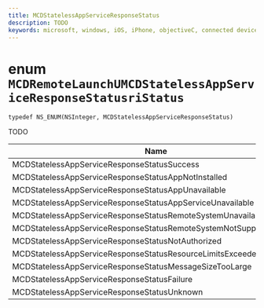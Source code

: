 ```yaml
---
title: MCDStatelessAppServiceResponseStatus
description: TODO
keywords: microsoft, windows, iOS, iPhone, objectiveC, connected devices, Project Rome
---
```


# enum `MCDRemoteLaunchUMCDStatelessAppServiceResponseStatusriStatus`

`typedef NS_ENUM(NSInteger, MCDStatelessAppServiceResponseStatus)`

TODO


| Name    |Value   |Description   |                  
|------ |------- |--|
|MCDStatelessAppServiceResponseStatusSuccess | 0| |
|MCDStatelessAppServiceResponseStatusAppNotInstalled | 1| |
|MCDStatelessAppServiceResponseStatusAppUnavailable | 2 | |
|MCDStatelessAppServiceResponseStatusAppServiceUnavailable | 3 | |
|MCDStatelessAppServiceResponseStatusRemoteSystemUnavailable | 4 | |
|MCDStatelessAppServiceResponseStatusRemoteSystemNotSupportedByApp | 5 |
|MCDStatelessAppServiceResponseStatusNotAuthorized | 6 ||
|MCDStatelessAppServiceResponseStatusResourceLimitsExceeded | 7 ||
|MCDStatelessAppServiceResponseStatusMessageSizeTooLarge | 8 | |
|MCDStatelessAppServiceResponseStatusFailure | 9 | |
|MCDStatelessAppServiceResponseStatusUnknown | 10 | |
